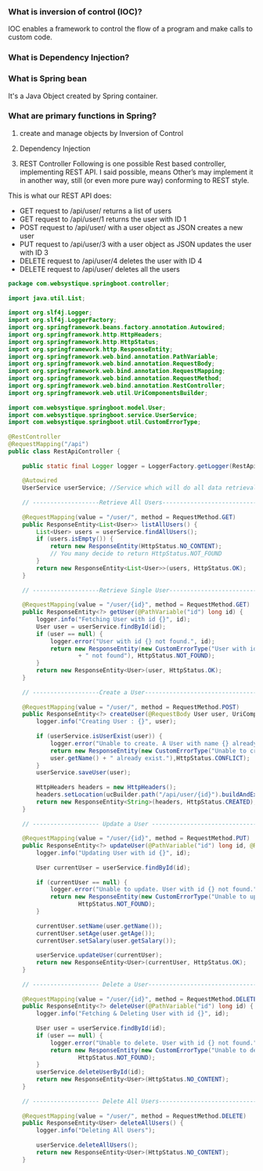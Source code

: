 ### What is inversion of control (IOC)?
IOC enables a framework to control the flow of a program and make calls to custom code. 

### What is Dependency Injection?


### What is Spring bean
It's a Java Object created by Spring container.

### What are primary functions in Spring?
1. create and manage objects by Inversion of Control
2. Dependency Injection

1. REST Controller
Following is one possible Rest based controller, implementing REST API. I said possible, means Other’s may implement it in another way, still (or even more pure way) conforming to REST style.

This is what our REST API does:

* GET request to /api/user/ returns a list of users
* GET request to /api/user/1 returns the user with ID 1
* POST request to /api/user/ with a user object as JSON creates a new user
* PUT request to /api/user/3 with a user object as JSON updates the user with ID 3
* DELETE request to /api/user/4 deletes the user with ID 4
* DELETE request to /api/user/ deletes all the users

```java
package com.websystique.springboot.controller;
 
import java.util.List;
 
import org.slf4j.Logger;
import org.slf4j.LoggerFactory;
import org.springframework.beans.factory.annotation.Autowired;
import org.springframework.http.HttpHeaders;
import org.springframework.http.HttpStatus;
import org.springframework.http.ResponseEntity;
import org.springframework.web.bind.annotation.PathVariable;
import org.springframework.web.bind.annotation.RequestBody;
import org.springframework.web.bind.annotation.RequestMapping;
import org.springframework.web.bind.annotation.RequestMethod;
import org.springframework.web.bind.annotation.RestController;
import org.springframework.web.util.UriComponentsBuilder;
 
import com.websystique.springboot.model.User;
import com.websystique.springboot.service.UserService;
import com.websystique.springboot.util.CustomErrorType;
 
@RestController
@RequestMapping("/api")
public class RestApiController {
 
    public static final Logger logger = LoggerFactory.getLogger(RestApiController.class);
 
    @Autowired
    UserService userService; //Service which will do all data retrieval/manipulation work
 
    // -------------------Retrieve All Users---------------------------------------------
 
    @RequestMapping(value = "/user/", method = RequestMethod.GET)
    public ResponseEntity<List<User>> listAllUsers() {
        List<User> users = userService.findAllUsers();
        if (users.isEmpty()) {
            return new ResponseEntity(HttpStatus.NO_CONTENT);
            // You many decide to return HttpStatus.NOT_FOUND
        }
        return new ResponseEntity<List<User>>(users, HttpStatus.OK);
    }
 
    // -------------------Retrieve Single User------------------------------------------
 
    @RequestMapping(value = "/user/{id}", method = RequestMethod.GET)
    public ResponseEntity<?> getUser(@PathVariable("id") long id) {
        logger.info("Fetching User with id {}", id);
        User user = userService.findById(id);
        if (user == null) {
            logger.error("User with id {} not found.", id);
            return new ResponseEntity(new CustomErrorType("User with id " + id 
                    + " not found"), HttpStatus.NOT_FOUND);
        }
        return new ResponseEntity<User>(user, HttpStatus.OK);
    }
 
    // -------------------Create a User-------------------------------------------
 
    @RequestMapping(value = "/user/", method = RequestMethod.POST)
    public ResponseEntity<?> createUser(@RequestBody User user, UriComponentsBuilder ucBuilder) {
        logger.info("Creating User : {}", user);
 
        if (userService.isUserExist(user)) {
            logger.error("Unable to create. A User with name {} already exist", user.getName());
            return new ResponseEntity(new CustomErrorType("Unable to create. A User with name " + 
            user.getName() + " already exist."),HttpStatus.CONFLICT);
        }
        userService.saveUser(user);
 
        HttpHeaders headers = new HttpHeaders();
        headers.setLocation(ucBuilder.path("/api/user/{id}").buildAndExpand(user.getId()).toUri());
        return new ResponseEntity<String>(headers, HttpStatus.CREATED);
    }
 
    // ------------------- Update a User ------------------------------------------------
 
    @RequestMapping(value = "/user/{id}", method = RequestMethod.PUT)
    public ResponseEntity<?> updateUser(@PathVariable("id") long id, @RequestBody User user) {
        logger.info("Updating User with id {}", id);
 
        User currentUser = userService.findById(id);
 
        if (currentUser == null) {
            logger.error("Unable to update. User with id {} not found.", id);
            return new ResponseEntity(new CustomErrorType("Unable to upate. User with id " + id + " not found."),
                    HttpStatus.NOT_FOUND);
        }
 
        currentUser.setName(user.getName());
        currentUser.setAge(user.getAge());
        currentUser.setSalary(user.getSalary());
 
        userService.updateUser(currentUser);
        return new ResponseEntity<User>(currentUser, HttpStatus.OK);
    }
 
    // ------------------- Delete a User-----------------------------------------
 
    @RequestMapping(value = "/user/{id}", method = RequestMethod.DELETE)
    public ResponseEntity<?> deleteUser(@PathVariable("id") long id) {
        logger.info("Fetching & Deleting User with id {}", id);
 
        User user = userService.findById(id);
        if (user == null) {
            logger.error("Unable to delete. User with id {} not found.", id);
            return new ResponseEntity(new CustomErrorType("Unable to delete. User with id " + id + " not found."),
                    HttpStatus.NOT_FOUND);
        }
        userService.deleteUserById(id);
        return new ResponseEntity<User>(HttpStatus.NO_CONTENT);
    }
 
    // ------------------- Delete All Users-----------------------------
 
    @RequestMapping(value = "/user/", method = RequestMethod.DELETE)
    public ResponseEntity<User> deleteAllUsers() {
        logger.info("Deleting All Users");
 
        userService.deleteAllUsers();
        return new ResponseEntity<User>(HttpStatus.NO_CONTENT);
    }
```
